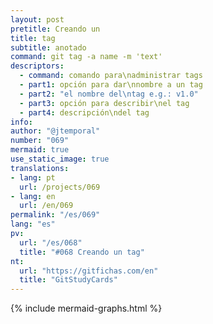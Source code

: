 ```yaml
---
layout: post
pretitle: Creando un
title: tag
subtitle: anotado
command: git tag -a name -m 'text'
descriptors:
  - command: comando para\nadministrar tags
  - part1: opción para dar\nnombre a un tag
  - part2: "el nombre del\ntag e.g.: v1.0"
  - part3: opción para describir\nel tag
  - part4: descripción\ndel tag
info: 
author: "@jtemporal"
number: "069"
mermaid: true
use_static_image: true
translations:
- lang: pt
  url: /projects/069
- lang: en
  url: /en/069  
permalink: "/es/069"
lang: "es"
pv:
  url: "/es/068"
  title: "#068 Creando un tag"
nt:
  url: "https://gitfichas.com/en"
  title: "GitStudyCards"
---
```


{% include mermaid-graphs.html %}